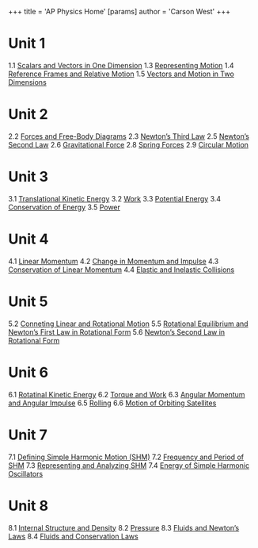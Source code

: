+++
 title = 'AP Physics Home'
[params]
	author = 'Carson West'
+++
# Unit 1
1.1 [Scalars and Vectors in One Dimension](./../scalars-and-vectors-in-one-dimension/)
1.3 [Representing Motion](./../representing-motion/)
1.4 [Reference Frames and Relative Motion](./../reference-frames-and-relative-motion/)
1.5 [Vectors and Motion in Two Dimensions](./../vectors-and-motion-in-two-dimensions/)
# Unit 2
2.2 [Forces and Free-Body Diagrams](./../forces-and-free-body-diagrams/)
2.3 [Newton’s Third Law](./../newton’s-third-law/)
2.5 [Newton’s Second Law](./../newton’s-second-law/)
2.6 [Gravitational Force](./../gravitational-force/)
2.8 [Spring Forces](./../spring-forces/)
2.9 [Circular Motion](./../circular-motion/)
# Unit 3
3.1 [Translational Kinetic Energy](./../translational-kinetic-energy/)
3.2 [Work](./../work/)
3.3 [Potential Energy](./../potential-energy/)
3.4 [Conservation of Energy](./../conservation-of-energy/)
3.5 [Power](./../power/)
# Unit 4
4.1 [Linear Momentum](./../linear-momentum/)
4.2 [Change in Momentum and Impulse](./../change-in-momentum-and-impulse/)
4.3 [Conservation of Linear Momentum](./../conservation-of-linear-momentum/)
4.4 [Elastic and Inelastic Collisions](./../elastic-and-inelastic-collisions/)
# Unit 5
5.2 [Conneting Linear and Rotational Motion](./../conneting-linear-and-rotational-motion/)
5.5 [Rotational Equilibrium and Newton’s First Law in Rotational Form](./../rotational-equilibrium-and-newton’s-first-law-in-rotational-form/)
5.6 [Newton’s Second Law in Rotational Form](./../newton’s-second-law-in-rotational-form/)
# Unit 6
6.1 [Rotatinal Kinetic Energy](./../rotatinal-kinetic-energy/)
6.2 [Torque and Work](./../torque-and-work/)
6.3 [Angular Momentum and Angular Impulse](./../angular-momentum-and-angular-impulse/)
6.5 [Rolling](./../rolling/)
6.6 [Motion of Orbiting Satellites](./../motion-of-orbiting-satellites/)
# Unit 7
7.1 [Defining Simple Harmonic Motion (SHM)](./../defining-simple-harmonic-motion-(shm)/)
7.2 [Frequency and Period of SHM](./../frequency-and-period-of-shm/)
7.3 [Representing and Analyzing SHM](./../representing-and-analyzing-shm/)
7.4 [Energy of Simple Harmonic Oscillators](./../energy-of-simple-harmonic-oscillators/)
# Unit 8
8.1 [Internal Structure and Density](./../internal-structure-and-density/)
8.2 [Pressure](./../pressure/)
8.3 [Fluids and Newton’s Laws](./../fluids-and-newton’s-laws/)
8.4 [Fluids and Conservation Laws](./../fluids-and-conservation-laws/)